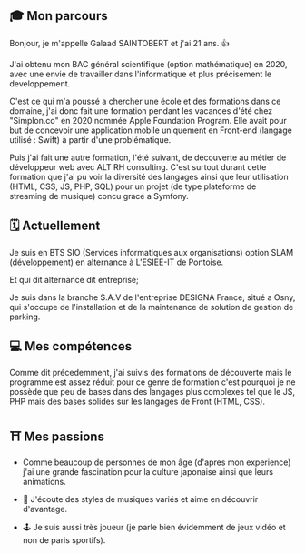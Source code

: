 ## 🎓 Mon parcours ##

Bonjour, je m'appelle Galaad SAINTOBERT et j'ai 21 ans. 👍

J'ai obtenu mon BAC général scientifique (option mathématique) en 2020, avec une envie de travailler dans l'informatique et plus précisement le developpement.

C'est ce qui m'a poussé a chercher une école et des formations dans ce domaine, j'ai donc fait une formation pendant les vacances d'été chez "Simplon.co" en 2020 nommée Apple Foundation Program. Elle avait pour but de concevoir une application mobile uniquement en Front-end (langage utilisé : Swift) à partir d'une problématique.

Puis j'ai fait une autre formation, l'été suivant, de découverte au métier de développeur web avec ALT RH consulting. C'est surtout durant cette formation que j'ai pu voir la diversité des langages ainsi que leur utilisation (HTML, CSS, JS, PHP, SQL) pour un projet (de type plateforme de streaming de musique) concu grace a Symfony.

## 🗓 Actuellement ##

Je suis en BTS SIO (Services informatiques aux organisations) option SLAM (développement) en alternance à L'ESIEE-IT de Pontoise. 

Et qui dit alternance dit entreprise; 

Je suis dans la branche S.A.V de l'entreprise DESIGNA France, situé a Osny, qui s'occupe de l'installation et de la maintenance de solution de gestion de parking.

## 💻 Mes compétences ##

Comme dit précedemment, j'ai suivis des formations de découverte mais le programme est assez réduit pour ce genre de formation c'est pourquoi je ne possède que peu de bases dans des langages plus complexes tel que le JS, PHP mais des bases solides sur les langages de Front (HTML, CSS).

## ⛩ Mes passions ##

* Comme beaucoup de personnes de mon âge (d'apres mon experience) j'ai une grande fascination pour la culture japonaise ainsi que leurs animations. 

* 🎵 J'écoute des styles de musiques variés et aime en découvrir d'avantage.

* 🕹 Je suis aussi très joueur (je parle bien évidemment de jeux vidéo et non de paris sportifs).
